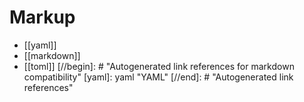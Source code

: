 # Markup

- [[yaml]]
- [[markdown]]
- [[toml]]
[//begin]: # "Autogenerated link references for markdown compatibility"
[yaml]: yaml "YAML"
[//end]: # "Autogenerated link references"